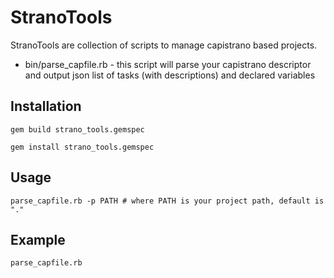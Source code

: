 StranoTools
======

StranoTools are collection of scripts to manage capistrano based projects.

* bin/parse_capfile.rb - this script will parse your capistrano descriptor and output json list of tasks (with descriptions) and declared variables

Installation
------------

`gem build strano_tools.gemspec`

`gem install strano_tools.gemspec`

Usage
------------

`parse_capfile.rb -p PATH # where PATH is your project path, default is "."`

Example
------------
`parse_capfile.rb`
